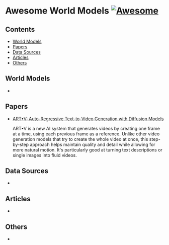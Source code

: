 # Awesome World Models [![Awesome](https://awesome.re/badge.svg)](https://github.com/sindresorhus/awesome)

## Contents

- [World Models](#world-models)
- [Papers](#papers)
- [Data Sources](#data-sources)
- [Articles](#articles)
- [Others](#others)

## World Models

- 

## Papers

- [ART•V: Auto-Regressive Text-to-Video Generation with Diffusion Models](https://warranweng.github.io/art.v/)

  ART•V is a new AI system that generates videos by creating one frame at a time, using each previous frame as a reference. Unlike other video generation models that try to create the whole video at once, this step-by-step approach helps maintain quality and detail while allowing for more natural motion. It's particularly good at turning text descriptions or single images into fluid videos.

## Data Sources

- 

## Articles

- 

## Others

- 
